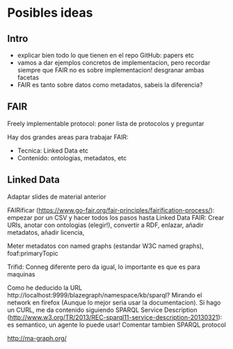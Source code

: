 # Posibles ideas

## Intro

* explicar bien todo lo que tienen en el repo GitHub: papers etc
* vamos a dar ejemplos concretos de implementacion, pero recordar siempre que FAIR no es sobre implementacion! desgranar ambas facetas
* FAIR es tanto sobre datos como metadatos, sabeis la diferencia?

## FAIR

Freely implementable protocol: poner lista de protocolos y preguntar

Hay dos grandes areas para trabajar FAIR:
* Tecnica: Linked Data etc
* Contenido: ontologias, metadatos, etc

## Linked Data

Adaptar slides de material anterior

FAIRificar (https://www.go-fair.org/fair-principles/fairification-process/): empezar por un CSV y hacer todos los pasos hasta Linked Data FAIR: Crear URIs, anotar con ontologias (elegir!), convertir a RDF, enlazar, añadir metadatos, añadir licencia, 

Meter metadatos con named graphs (estandar W3C named graphs), foaf:primaryTopic

Trifid: Conneg diferente pero da igual, lo importante es que es para maquinas

Como he deducido la URL http://localhost:9999/blazegraph/namespace/kb/sparql? Mirando el network en firefox (Aunque lo mejor seria usar la documentacion). Si hago un CURL, me da contenido siguiendo SPARQL Service Description (http://www.w3.org/TR/2013/REC-sparql11-service-description-20130321): es semantico, un agente lo puede usar! Comentar tambien SPARQL protocol

http://ma-graph.org/




